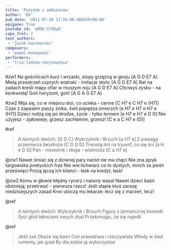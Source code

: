 ```yaml
---
title: 'Pożytek z odmieńców'
author: 'DX'
pub_date: '2011-07-18 17:26:49.480255+00:00'
epigone: True
youtube_id: 'qMZK-S7XByA'
capo_fret: 2
text_authors:
 - 'jacek-kaczmarski'
composers:
 - 'pawel-konopacki'
performers:
 - 'trio-lodzko-chojnowskie'
---
```


#zw1
Na gościńcach kurz i wrzaski, stopy grzęzną w gnoju [A G D E7 A]
Mielą przestrzeń szprych wiatraki - imitacje słońc [A G D E7 A]
Bat na zadach kreśli mapy ofiar w muszym roju [A G D E7 A]
Chciwyś zysku - na konkwistę! Goń horyzont, goń! [A G A G E7 A]

#zw2
Mija się, co w miejscu stoi, co ucieka - cenne [C H7 e C H7 e (H7)]
Czas z zapasem paszy znika, świt popędza zmierzch [e H7 e H7 e H7 e (H7)]
Dzieci rodzą się po drodze, życie - tylko lennem [e H7 e H7 e D G]
Nie użyjesz - zjałowieje, grzesz zachłannie, grzesz! [C e a C H7 e (D)]

#ref
>A tamtych dwóch: [G D C]
>Wykrzyknik i Brzuch [a H7 e]
>Z powagą przemierza bezdroża [C D G D]
>Trwonią dni na tryumf, co się śni [a H e D G]
>Pan - niewolnik i sługa - wielmoża [C a H7 e]

@zw1
Nawet śmiać się z dziwnej pary naród nie ma chęci
Nie zna język targowiska poetyckich fraz
Nie wie lichwiarz co to dystych, mnich za pieśń prześwięci
Prozą jęczą ich klienci - łask na kredyt, łask!

@zw2
Komu w głowie błędny rycerz i naiwny wasal
Nawet dzieci baśń obśmieją; przetrwać - pierwsza rzecz!
Jeśli złapie ktoś zarazę niedzisiejszych zasad
Krwi utoczą mu lekarze: lecz się z marzeń, lecz!

@ref
>A tamtych dwóch:
>Wykrzyknik i Brzuch
>Figury z jarmarcznej komedii
>Syci głód łakociami swych złud
>Przekonując, że się najedli

@ref
>Jeśli zaś
>Okaże się baśń
>Ciut prawdziwa i rzeczywista
>Wtedy w ślad runiemy, jak grad
>By dla siebie ją wykorzystać
